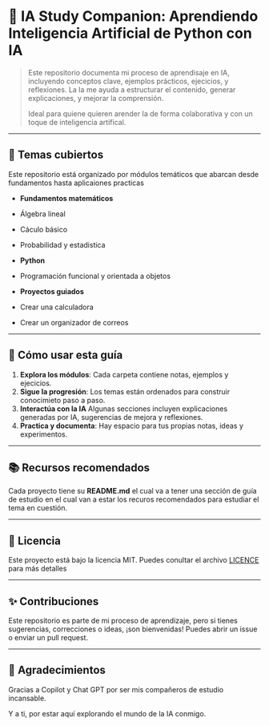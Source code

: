 # 🧠 IA Study Companion: Aprendiendo Inteligencia Artificial de Python con IA

> Este repositorio documenta mi proceso de aprendisaje en IA, incluyendo conceptos clave, ejemplos prácticos, ejecicios, y reflexiones.
> La Ia me ayuda a estructurar el contenido, generar explicaciones, y mejorar la comprensión.
>
> Ideal para quiene quieren arender Ia de forma colaborativa y con un toque de inteligencia artifical.

---

## 📌 Temas cubiertos

Este repositorio está organizado por módulos temáticos que abarcan desde fundamentos hasta aplicaiones practicas

- **Fundamentos matemáticos**
- Álgebra lineal
- Cáculo básico
- Probabilidad y estadistica

- **Python**
- Programación funcional y orientada a objetos

- **Proyectos guiados**
- Crear una calculadora
- Crear un organizador de correos

---

## 🧭 Cómo usar esta guía

1. **Explora los módulos**: Cada carpeta contiene notas, ejemplos y ejecicios.
2. **Sigue la progresión**: Los temas están ordenados para construir conocimieto paso a paso.
3. **Interactúa con la IA** Algunas secciones incluyen explicaciones generadas por IA, sugerencias de mejora y reflexiones.
4. **Practica y documenta**: Hay espacio para tus propias notas, ideas y experimentos.

---

## 📚 Recursos recomendados

Cada proyecto tiene su **README.md** el cual va a tener una sección de guía de estudio en el cual van a estar los recuros recomendados para estudiar el tema en cuestión.

---

## 📄 Licencia

Este proyecto está bajo la licencia MIT. Puedes conultar el archivo [LICENCE](./LICENSE) para más detalles

---

## ✨ Contribuciones

Este repositorio es parte de mi proceso de aprendizaje, pero si tienes sugerencias, correcciones o ideas, ¡son bienvenidas! Puedes abrir un issue o enviar un pull request.

---

## 🤝 Agradecimientos

Gracias a Copilot y Chat GPT por ser mis compañeros de estudio incansable.

Y a ti, por estar aquí explorando el mundo de la IA conmigo.
